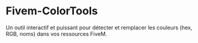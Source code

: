 # Fivem-ColorTools
Un outil interactif et puissant pour détecter et remplacer les couleurs (hex, RGB, noms) dans vos ressources FiveM.
